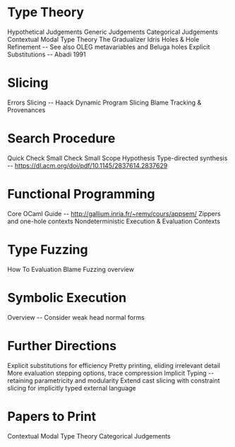 # Type Theory
Hypothetical Judgements
Generic Judgements
Categorical Judgements
Contextual Modal Type Theory
The Gradualizer
Idris Holes & Hole Refinement -- See also OLEG metavariables and Beluga holes
Explicit Substitutions -- Abadi 1991

# Slicing
Errors Slicing -- Haack
Dynamic Program Slicing
Blame Tracking & Provenances

# Search Procedure
Quick Check
Small Check
Small Scope Hypothesis
Type-directed synthesis -- https://dl.acm.org/doi/pdf/10.1145/2837614.2837629

# Functional Programming
Core OCaml Guide -- http://gallium.inria.fr/~remy/cours/appsem/
Zippers and one-hole contexts
Nondeterministic Execution & Evaluation Contexts

# Type Fuzzing
How To Evaluation Blame
Fuzzing overview

# Symbolic Execution
Overview -- Consider weak head normal forms

# Further Directions
Explicit substitutions for efficiency
Pretty printing, eliding irrelevant detail
More evaluation stepping options, trace compression
Implicit Typing -- retaining parametricity and modularity
Extend cast slicing with constraint slicing for implicitly typed external language

# Papers to Print
Contextual Modal Type Theory
Categorical Judgements 